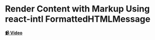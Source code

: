 # Render Content with Markup Using react-intl FormattedHTMLMessage

**[📹 Video](https://egghead.io/lessons/react-render-content-with-markup-using-react-intl-formattedhtmlmessage)**
